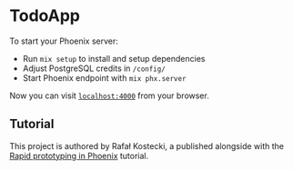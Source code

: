 # TodoApp

To start your Phoenix server:

- Run `mix setup` to install and setup dependencies
- Adjust PostgreSQL credits in `/config/`
- Start Phoenix endpoint with `mix phx.server`

Now you can visit [`localhost:4000`](http://localhost:4000) from your browser.

## Tutorial

This project is authored by Rafał Kostecki, a published alongside with the [Rapid prototyping in Phoenix](https://poyters.pl/blog/phoenix-rapid-prototyping) tutorial.
